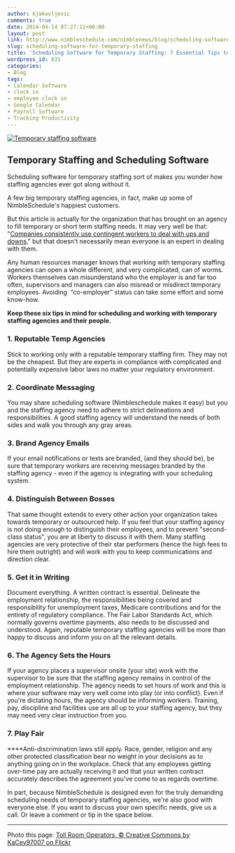 ```yaml
---
author: kjakovljevic
comments: true
date: 2014-04-14 07:27:11+00:00
layout: post
link: http://www.nimbleschedule.com/nimblenews/blog/scheduling-software-for-temporary-staffing/
slug: scheduling-software-for-temporary-staffing
title: 'Scheduling Software for Temporary Staffing: 7 Essential Tips to Keep You Going'
wordpress_id: 831
categories:
- Blog
tags:
- Calendar Software
- clock in
- employee clock in
- Google Calendar
- Payroll Software
- Tracking Productivity
---
```


[![Temporary staffing software](http://www.nimbleschedule.com/wp-content/uploads/2014/04/Scheduling-Software-for-Temporary-Staffing.png)](http://www.nimbleschedule.com/wp-content/uploads/2014/04/Scheduling-Software-for-Temporary-Staffing.png)


## Temporary Staffing and Scheduling Software


Scheduling software for temporary staffing sort of makes you wonder how staffing agencies ever got along without it.

A few big temporary staffing agencies, in fact, make up some of NimbleSchedule's happiest customers.

But this article is actually for the organization that has brought on an agency to fill temporary or short term staffing needs. It may very well be that: "[Companies consistently use contingent workers to deal with ups and downs,](http://hiring.monster.com/hr/hr-best-practices/recruiting-hiring-advice/strategic-workforce-planning/staffing.aspx)" but that doesn't necessarily mean everyone is an expert in dealing with them.

Any human resources manager knows that working with temporary staffing agencies can open a whole different, and very complicated, can of worms. Workers themselves can misunderstand who the employer is and far too often, supervisors and managers can also misread or misdirect temporary employees. Avoiding  “co-employer” status can take some effort and some know-how.

**Keep these six tips in mind for scheduling and working with temporary staffing agencies and their people.**


### 1. Reputable Temp Agencies


Stick to working only with a reputable temporary staffing firm. They may not be the cheapest. But they are experts in compliance with complicated and potentially expensive labor laws no matter your regulatory environment.


### 2. Coordinate Messaging


You may share scheduling software (Nimbleschedule makes it easy) but you and the staffing agency need to adhere to strict delineations and responsibilities. A good staffing agency will understand the needs of both sides and walk you through any gray areas.


### 3. Brand Agency Emails


If your email notifications or texts are branded, (and they should be), be sure that temporary workers are receiving messages branded by the staffing agency - even if the agency is integrating with your scheduling system.


### 4. Distinguish Between Bosses


That same thought extends to every other action your organization takes towards temporary or outsourced help. If you feel that your staffing agency is not doing enough to distinguish their employees, and to prevent "second-class status", you are at liberty to discuss it with them. Many staffing agencies are very protective of their star performers (hence the high fees to hire them outright) and will work with you to keep communications and direction clear.


### 5. Get it in Writing


Document everything. A written contract is essential. Delineate the employment relationship, the responsibilities being covered and responsibility for unemployment taxes, Medicare contributions and for the entirety of regulatory compliance. The Fair Labor Standards Act, which normally governs overtime payments, also needs to be discussed and understood. Again, reputable temporary staffing agencies will be more than happy to discuss and inform you on all the relevant details.


### 6. The Agency Sets the Hours


If your agency places a supervisor onsite (your site) work with the supervisor to be sure that the staffing agency remains in control of the employment relationship. The agency needs to set hours of work and this is where your software may very well come into play (or into conflict). Even if you're dictating hours, the agency should be informing workers. Training, pay, discipline and facilities use are all up to your staffing agency, but they may need very clear instruction from you.


### 7. Play Fair


****Anti-discrimination laws still apply. Race, gender, religion and any other protected classification bear no weight in your decisions as to anything going on in the workplace. Check that any employees getting over-time pay are actually receiving it and that your written contract accurately describes the agreement you've come to as regards overtime.

In part, because NimbleSchedule is designed even for the truly demanding scheduling needs of temporary staffing agencies, we're also good with everyone else. If you want to discuss your own specific needs, give us a call. Or leave a comment or tip in the space below.



_____

Photo this page: [Toll Room Operators, © Creative Commons by KaCey97007 on Flickr](https://www.flickr.com/photos/kacey/252912749/in/photolist-omf9D-6DHP1D-6DMYP9-7aWJM4-69eYn3-69aJ4M-69e85W-69gpnh-69edYh-69eaLf-69a65K-69avGH-69acoV-69e9gC-69eVXs-69aLtF-69eANW-69anxH-69a4tK-5MHDoe-9uNR56-4s68X6-fLCyVg-69at46-69eSnm-69evoq-69emcJ-69arRx-69akSD-69cb2B-69ePoA-69eHNQ-699ULg-69ag6F-69eFeE-69eQWu-69azt6-69etyo-69aGQc-69a1rv-69ccbe-5MN5To-5MHBKT-5MN46b-5MMNHQ-5MHzVp-5MMVPQ-5MHH1a-5MHLLn-5MMZwG)

